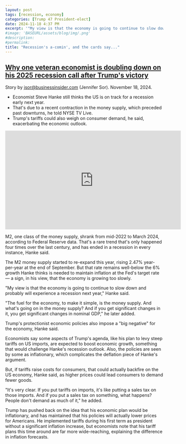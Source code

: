 ```yaml
---
layout: post
tags: [recession, economy]
categories: [Trump 47 President-elect]
date: 2024-11-18 4:37 PM
excerpt: '"My view is that the economy is going to continue to slow down and probably will experience a recession next year," Hanke said.'
#image: 'BASEURL/assets/blog/img/.png'
#description:
#permalink:
title: "Recession's a-comin', and the cards say..."
---
```



## [Why one veteran economist is doubling down on his 2025 recession call after Trump's victory](https://www.businessinsider.com/recession-outlook-economy-inflation-trump-tariffs-hard-landing-steve-hanke-2024-11)

Story by jsor@businessinsider.com (Jennifer Sor). November 18, 2024.

- Economist Steve Hanke still thinks the US is on track for a recession early next year.
- That's due to a recent contraction in the money supply, which preceded past downturns, he told NYSE TV Live.
- Trump's tariffs could also weigh on consumer demand, he said, exacerbating the economic outlook.

<iframe width="560" height="315" src="https://www.youtube.com/embed/XTxY-QAj9_Q?si=Kyg3_EKpAf_xu4Nu" title="YouTube video player" frameborder="0" allow="accelerometer; autoplay; clipboard-write; encrypted-media; gyroscope; picture-in-picture; web-share" referrerpolicy="strict-origin-when-cross-origin" allowfullscreen></iframe>

M2, one class of the money supply, shrank from mid-2022 to March 2024, according to Federal Reserve data. That's a rare trend that's only happened four times over the last century, and has ended in a recession in every instance, Hanke said.

The M2 money supply started to re-expand this year, rising 2.47% year-per-year at the end of September. But that rate remains well-below the 6% growth Hanke thinks is needed to maintain inflation at the Fed's target rate — a sign, in his view, that the economy is growing too slowly.

"My view is that the economy is going to continue to slow down and probably will experience a recession next year," Hanke said.

"The fuel for the economy, to make it simple, is the money supply. And what's going on in the money supply? And if you get significant changes in it, you get significant changes in nominal GDP," he later added.

Trump's protectionist economic policies also impose a "big negative" for the economy, Hanke said.

Economists say some aspects of Trump's agenda, like his plan to levy steep tariffs on US imports, are expected to boost economic growth, something that would challenge Hanke's recession outlook. Also, the policies are seen by some as inflationary, which complicates the deflation piece of Hanke's argument.

But, if tariffs raise costs for consumers, that could actually backfire on the US economy, Hanke said, as higher prices could lead consumers to demand fewer goods.

"It's very clear. If you put tariffs on imports, it's like putting a sales tax on those imports. And if you put a sales tax on something, what happens? People don't demand as much of it," he added.

Trump has pushed back on the idea that his economic plan would be inflationary, and has maintained that his policies will actually lower prices for Americans. He implemented tariffs during his first term as president without a significant inflation increase, but economists note that his tariff plans this time around are far more wide-reaching, explaining the difference in inflation forecasts.

